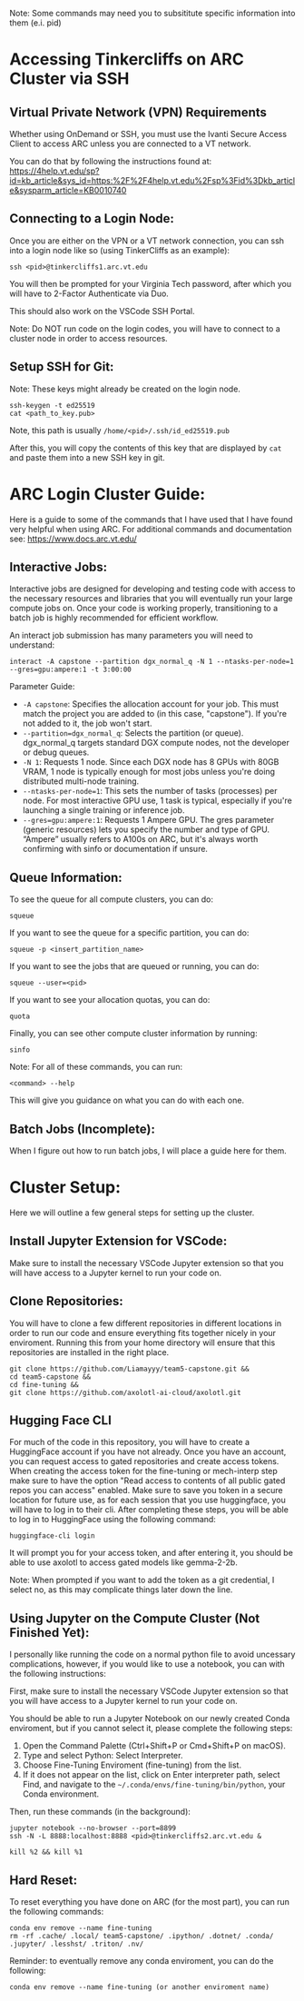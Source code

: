 Note: Some commands may need you to subsititute specific information into them (e.i. pid)

# Accessing Tinkercliffs on ARC Cluster via SSH

## Virtual Private Network (VPN) Requirements

Whether using OnDemand or SSH, you must use the Ivanti Secure Access Client to access ARC unless you are connected to a VT network.

You can do that by following the instructions found at: https://4help.vt.edu/sp?id=kb_article&sys_id=https:%2F%2F4help.vt.edu%2Fsp%3Fid%3Dkb_article&sysparm_article=KB0010740

## Connecting to a Login Node:

Once you are either on the VPN or a VT network connection, you can ssh into a login node like so (using TinkerCliffs as an example):
```
ssh <pid>@tinkercliffs1.arc.vt.edu
```
You will then be prompted for your Virginia Tech password, after which you will have to 2-Factor Authenticate via Duo.

This should also work on the VSCode SSH Portal.

Note: Do NOT run code on the login codes, you will have to connect to a cluster node in order to access resources.

## Setup SSH for Git:
Note: These keys might already be created on the login node.
```
ssh-keygen -t ed25519
cat <path_to_key.pub>
```
Note, this path is usually `/home/<pid>/.ssh/id_ed25519.pub`

After this, you will copy the contents of this key that are displayed by `cat` and paste them into a new SSH key in git.

# ARC Login Cluster Guide:

Here is a guide to some of the commands that I have used that I have found very helpful when using ARC. For additional commands and documentation see: https://www.docs.arc.vt.edu/

## Interactive Jobs:

Interactive jobs are designed for developing and testing code with access to the necessary resources and libraries that you will eventually run your large compute jobs on. Once your code is working properly, transitioning to a batch job is highly recommended for efficient workflow.

An interact job submission has many parameters you will need to understand:
```
interact -A capstone --partition dgx_normal_q -N 1 --ntasks-per-node=1 --gres=gpu:ampere:1 -t 3:00:00
```
Parameter Guide:
- `-A capstone`: Specifies the allocation account for your job. This must match the project you are added to (in this case, "capstone"). If you're not added to it, the job won't start.
- `--partition=dgx_normal_q`: Selects the partition (or queue). dgx_normal_q targets standard DGX compute nodes, not the developer or debug queues.
- `-N 1`: Requests 1 node. Since each DGX node has 8 GPUs with 80GB VRAM, 1 node is typically enough for most jobs unless you're doing distributed multi-node training.
- `--ntasks-per-node=1`: This sets the number of tasks (processes) per node. For most interactive GPU use, 1 task is typical, especially if you're launching a single training or inference job.
- `--gres=gpu:ampere:1`: Requests 1 Ampere GPU. The gres parameter (generic resources) lets you specify the number and type of GPU. “Ampere” usually refers to A100s on ARC, but it's always worth confirming with sinfo or documentation if unsure.

## Queue Information:
To see the queue for all compute clusters, you can do:
```
squeue
```
If you want to see the queue for a specific partition, you can do:
```
squeue -p <insert_partition_name>
```
If you want to see the jobs that are queued or running, you can do:
```
squeue --user=<pid>
```
If you want to see your allocation quotas, you can do:
```
quota
```
Finally, you can see other compute cluster information by running:
```
sinfo
```
Note: For all of these commands, you can run:
```
<command> --help
```
This will give you guidance on what you can do with each one.

## Batch Jobs (Incomplete):

When I figure out how to run batch jobs, I will place a guide here for them.

# Cluster Setup:

Here we will outline a few general steps for setting up the cluster.

## Install Jupyter Extension for VSCode:

Make sure to install the necessary VSCode Jupyter extension so that you will have access to a Jupyter kernel to run your code on.

## Clone Repositories:
You will have to clone a few different repositories in different locations in order to run our code and ensure everything fits together nicely in your enviroment. Running this from your home directory will ensure that this repositories are installed in the right place.
```
git clone https://github.com/Liamayyy/team5-capstone.git &&
cd team5-capstone &&
cd fine-tuning &&
git clone https://github.com/axolotl-ai-cloud/axolotl.git
```

## Hugging Face CLI
For much of the code in this repository, you will have to create a HuggingFace account if you have not already. Once you have an account, you can request access to gated repositories and create access tokens. When creating the access token for the fine-tuning or mech-interp step make sure to have the option "Read access to contents of all public gated repos you can access" enabled. Make sure to save you token in a secure location for future use, as for each session that you use huggingface, you will have to log in to their cli. After completing these steps, you will be able to log in to HuggingFace using the following command:
```
huggingface-cli login
```
It will prompt you for your access token, and after entering it, you should be able to use axolotl to access gated models like gemma-2-2b.

Note: When prompted if you want to add the token as a git credential, I select no, as this may complicate things later down the line.

## Using Jupyter on the Compute Cluster (Not Finished Yet):
I personally like running the code on a normal python file to avoid uncessary complications, however, if you would like to use a notebook, you can with the following instructions:

First, make sure to install the necessary VSCode Jupyter extension so that you will have access to a Jupyter kernel to run your code on.

You should be able to run a Jupyter Notebook on our newly created Conda enviroment, but if you cannot select it, please complete the following steps:
1. Open the Command Palette (Ctrl+Shift+P or Cmd+Shift+P on macOS).​
2. Type and select Python: Select Interpreter.​
3. Choose Fine-Tuning Enviroment (fine-tuning) from the list. 
4. If it does not appear on the list, click on Enter interpreter path, select Find, and navigate to the `~/.conda/envs/fine-tuning/bin/python`,  your Conda environment.

Then, run these commands (in the background):
```
jupyter notebook --no-browser --port=8899
ssh -N -L 8888:localhost:8888 <pid>@tinkercliffs2.arc.vt.edu &
```
```
kill %2 && kill %1
```

## Hard Reset:
To reset everything you have done on ARC (for the most part), you can run the following commands:
```
conda env remove --name fine-tuning
rm -rf .cache/ .local/ team5-capstone/ .ipython/ .dotnet/ .conda/ .jupyter/ .lesshst/ .triton/ .nv/
```

Reminder: to eventually remove any conda enviroment, you can do the following:

```
conda env remove --name fine-tuning (or another enviroment name)
```